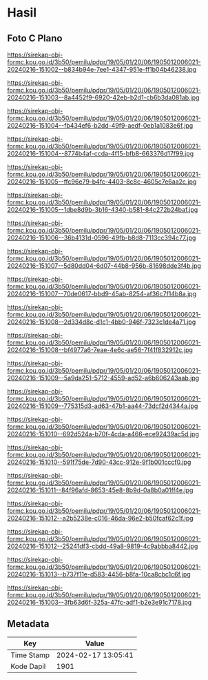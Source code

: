 # Hasil

## Foto C Plano

https://sirekap-obj-formc.kpu.go.id/3b50/pemilu/pdpr/19/05/01/20/06/1905012006021-20240216-151002--b834b94e-7ee1-4347-951e-ff1b04b46238.jpg

https://sirekap-obj-formc.kpu.go.id/3b50/pemilu/pdpr/19/05/01/20/06/1905012006021-20240216-151003--8a4452f9-6920-42eb-b2d1-cb6b3da081ab.jpg

https://sirekap-obj-formc.kpu.go.id/3b50/pemilu/pdpr/19/05/01/20/06/1905012006021-20240216-151004--fb434ef6-b2dd-49f9-aedf-0eb1a1083e6f.jpg

https://sirekap-obj-formc.kpu.go.id/3b50/pemilu/pdpr/19/05/01/20/06/1905012006021-20240216-151004--8774b4af-ccda-4f15-bfb8-663376d17f99.jpg

https://sirekap-obj-formc.kpu.go.id/3b50/pemilu/pdpr/19/05/01/20/06/1905012006021-20240216-151005--ffc96e79-b4fc-4403-8c8c-4605c7e6aa2c.jpg

https://sirekap-obj-formc.kpu.go.id/3b50/pemilu/pdpr/19/05/01/20/06/1905012006021-20240216-151005--1dbe8d9b-3b16-4340-b581-84c272b24baf.jpg

https://sirekap-obj-formc.kpu.go.id/3b50/pemilu/pdpr/19/05/01/20/06/1905012006021-20240216-151006--36b4131d-0596-49fb-b8d8-7113cc394c77.jpg

https://sirekap-obj-formc.kpu.go.id/3b50/pemilu/pdpr/19/05/01/20/06/1905012006021-20240216-151007--5d80dd04-6d07-44b8-956b-81698dde3f4b.jpg

https://sirekap-obj-formc.kpu.go.id/3b50/pemilu/pdpr/19/05/01/20/06/1905012006021-20240216-151007--70de0617-bbd9-45ab-8254-af36c7f14b8a.jpg

https://sirekap-obj-formc.kpu.go.id/3b50/pemilu/pdpr/19/05/01/20/06/1905012006021-20240216-151008--2d334d8c-d1c1-4bb0-946f-7323c1de4a71.jpg

https://sirekap-obj-formc.kpu.go.id/3b50/pemilu/pdpr/19/05/01/20/06/1905012006021-20240216-151008--bf4977a6-7eae-4e6c-ae56-7f41f832912c.jpg

https://sirekap-obj-formc.kpu.go.id/3b50/pemilu/pdpr/19/05/01/20/06/1905012006021-20240216-151009--5a9da251-5712-4559-ad52-a6b606243aab.jpg

https://sirekap-obj-formc.kpu.go.id/3b50/pemilu/pdpr/19/05/01/20/06/1905012006021-20240216-151009--775315d3-ad63-47b1-aa44-73dcf2d4344a.jpg

https://sirekap-obj-formc.kpu.go.id/3b50/pemilu/pdpr/19/05/01/20/06/1905012006021-20240216-151010--692d524a-b70f-4cda-a466-ece92439ac5d.jpg

https://sirekap-obj-formc.kpu.go.id/3b50/pemilu/pdpr/19/05/01/20/06/1905012006021-20240216-151010--591f75de-7d90-43cc-912e-9f1b001cccf0.jpg

https://sirekap-obj-formc.kpu.go.id/3b50/pemilu/pdpr/19/05/01/20/06/1905012006021-20240216-151011--84f96afd-8653-45e8-8b9d-0a8b0a01ff4e.jpg

https://sirekap-obj-formc.kpu.go.id/3b50/pemilu/pdpr/19/05/01/20/06/1905012006021-20240216-151012--a2b5238e-c016-46da-96e2-b50fcaf62c1f.jpg

https://sirekap-obj-formc.kpu.go.id/3b50/pemilu/pdpr/19/05/01/20/06/1905012006021-20240216-151012--25241df3-cbdd-49a8-9819-4c9abbba8442.jpg

https://sirekap-obj-formc.kpu.go.id/3b50/pemilu/pdpr/19/05/01/20/06/1905012006021-20240216-151013--b737f11e-d583-4456-b8fa-10ca8cbc1c6f.jpg

https://sirekap-obj-formc.kpu.go.id/3b50/pemilu/pdpr/19/05/01/20/06/1905012006021-20240216-151003--3fb63d6f-325a-47fc-adf1-b2e3e91c7178.jpg


## Metadata

| Key        | Value               |
| ---------- | ------------------- |
| Time Stamp | 2024-02-17 13:05:41 |
| Kode Dapil | 1901                |



